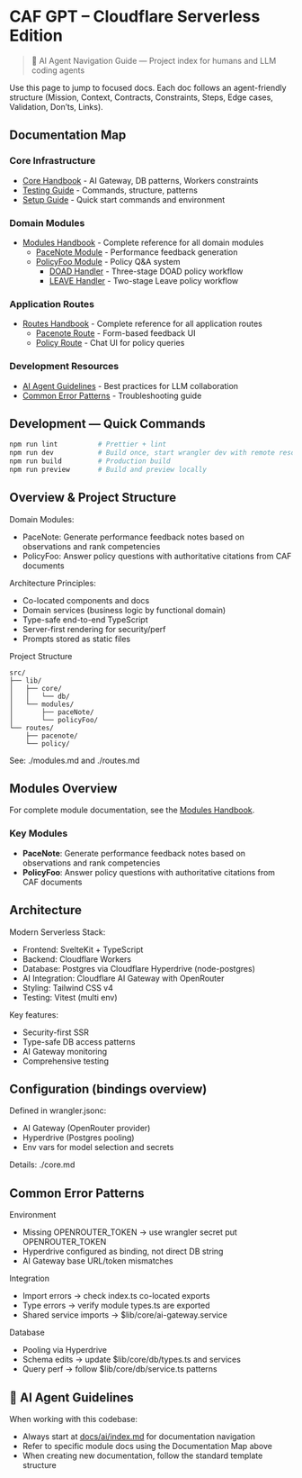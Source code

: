 # CAF GPT – Cloudflare Serverless Edition

> 🤖 AI Agent Navigation Guide — Project index for humans and LLM coding agents

Use this page to jump to focused docs. Each doc follows an agent-friendly structure (Mission, Context, Contracts, Constraints, Steps, Edge cases, Validation, Don’ts, Links).

## Documentation Map

### Core Infrastructure
- [Core Handbook](./core.md) - AI Gateway, DB patterns, Workers constraints
- [Testing Guide](./testing.md) - Commands, structure, patterns
- [Setup Guide](./core.md#setup) - Quick start commands and environment

### Domain Modules
- [Modules Handbook](./modules.md) - Complete reference for all domain modules
  - [PaceNote Module](./module.paceNote.md) - Performance feedback generation
  - [PolicyFoo Module](./module.policyFoo.md) - Policy Q&A system
    - [DOAD Handler](./module.policyFoo.doadFoo.md) - Three-stage DOAD policy workflow
    - [LEAVE Handler](./module.policyFoo.leaveFoo.md) - Two-stage Leave policy workflow

### Application Routes
- [Routes Handbook](./routes.md) - Complete reference for all application routes
  - [Pacenote Route](./routes.md#pacenote-route) - Form-based feedback UI
  - [Policy Route](./routes.md#policy-route) - Chat UI for policy queries

### Development Resources
- [AI Agent Guidelines](./index.md#ai-agent-guidelines-short) - Best practices for LLM collaboration
- [Common Error Patterns](./index.md#common-error-patterns) - Troubleshooting guide

## Development — Quick Commands

```bash
npm run lint          # Prettier + lint
npm run dev           # Build once, start wrangler dev with remote resources
npm run build         # Production build
npm run preview       # Build and preview locally
```

## Overview & Project Structure

Domain Modules:

- PaceNote: Generate performance feedback notes based on observations and rank competencies
- PolicyFoo: Answer policy questions with authoritative citations from CAF documents

Architecture Principles:

- Co-located components and docs
- Domain services (business logic by functional domain)
- Type-safe end-to-end TypeScript
- Server-first rendering for security/perf
- Prompts stored as static files

Project Structure

```
src/
├── lib/
│   ├── core/
│   │   └── db/
│   └── modules/
│       ├── paceNote/
│       └── policyFoo/
└── routes/
    ├── pacenote/
    └── policy/
```

See: ./modules.md and ./routes.md

## Modules Overview

For complete module documentation, see the [Modules Handbook](./modules.md).

### Key Modules
- **PaceNote**: Generate performance feedback notes based on observations and rank competencies
- **PolicyFoo**: Answer policy questions with authoritative citations from CAF documents

## Architecture

Modern Serverless Stack:

- Frontend: SvelteKit + TypeScript
- Backend: Cloudflare Workers
- Database: Postgres via Cloudflare Hyperdrive (node-postgres)
- AI Integration: Cloudflare AI Gateway with OpenRouter
- Styling: Tailwind CSS v4
- Testing: Vitest (multi env)

Key features:

- Security-first SSR
- Type-safe DB access patterns
- AI Gateway monitoring
- Comprehensive testing

## Configuration (bindings overview)

Defined in wrangler.jsonc:

- AI Gateway (OpenRouter provider)
- Hyperdrive (Postgres pooling)
- Env vars for model selection and secrets

Details: ./core.md

## Common Error Patterns

Environment

- Missing OPENROUTER_TOKEN → use wrangler secret put OPENROUTER_TOKEN
- Hyperdrive configured as binding, not direct DB string
- AI Gateway base URL/token mismatches

Integration

- Import errors → check index.ts co-located exports
- Type errors → verify module types.ts are exported
- Shared service imports → $lib/core/ai-gateway.service

Database

- Pooling via Hyperdrive
- Schema edits → update $lib/core/db/types.ts and services
- Query perf → follow $lib/core/db/service.ts patterns

## 📎 AI Agent Guidelines

When working with this codebase:
- Always start at [docs/ai/index.md](./index.md) for documentation navigation
- Refer to specific module docs using the Documentation Map above
- When creating new documentation, follow the standard template structure
